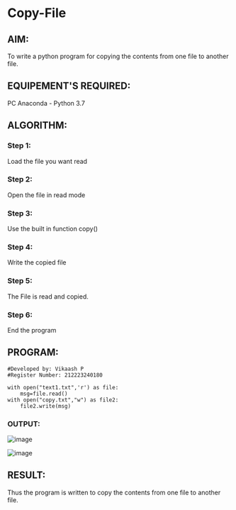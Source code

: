 # Copy-File
## AIM:
To write a python program for copying the contents from one file to another file.
## EQUIPEMENT'S REQUIRED: 
PC
Anaconda - Python 3.7
## ALGORITHM: 
### Step 1:
Load the file you want read

### Step 2: 
Open the file in read mode
 
### Step 3: 
Use the built in function copy()

### Step 4: 
Write the copied file

### Step 5: 
The File is read and copied.

### Step 6: 
End the program

## PROGRAM:
```
#Developed by: Vikaash P
#Register Number: 212223240180

with open("text1.txt",'r') as file:
    msg=file.read()
with open("copy.txt","w") as file2:
    file2.write(msg)
```

### OUTPUT:
![image](https://github.com/Vikaash16/Copy-File/assets/139218414/7deedf72-970b-4220-a182-0175125f22c2)

![image](https://github.com/Vikaash16/Copy-File/assets/139218414/7c041076-24cf-4744-8c14-01a75ed67315)






## RESULT:
Thus the program is written to copy the contents from one file to another file.
